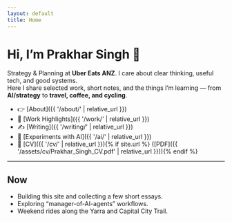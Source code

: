 ```yaml
---
layout: default
title: Home
---
```


# Hi, I’m Prakhar Singh 👋

Strategy & Planning at **Uber Eats ANZ**. I care about clear thinking, useful tech, and good systems.  
Here I share selected work, short notes, and the things I’m learning — from **AI/strategy** to **travel, coffee, and cycling**.

- 👉 [About]({{ '/about/' | relative_url }})
- 🧭 [Work Highlights]({{ '/work/' | relative_url }})
- ✍️ [Writing]({{ '/writing/' | relative_url }})
- 🧪 [Experiments with AI]({{ '/ai/' | relative_url }})
- 📄 [CV]({{ '/cv/' | relative_url }}){% if site.url %} ([PDF]({{ '/assets/cv/Prakhar_Singh_CV.pdf' | relative_url }})){% endif %}

---

## Now
- Building this site and collecting a few short essays.
- Exploring “manager-of-AI-agents” workflows.
- Weekend rides along the Yarra and Capital City Trail.
